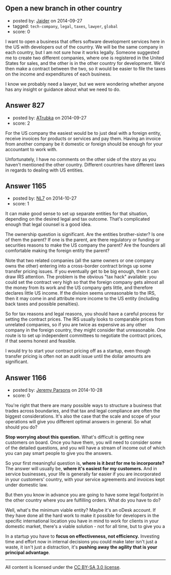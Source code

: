 ## Open a new branch in other country

- posted by: [Jaider](https://stackexchange.com/users/222232/jaider) on 2014-09-27
- tagged: `tech-company`, `legal`, `taxes`, `lawyer`, `global`
- score: 0

I want to open a business that offers software development services here in the US with developers out of the country. We will be the same company in each country, but I am not sure how it works legally. Someone suggested me to create two different companies, where one is registered in the United States for sales, and the other is in the other country for development. We'd then make a contract between the two, so it would be easier to file the taxes on the income and expenditures of each business.

I know we probably need a lawyer, but we were wondering whether anyone has any insight or guidance about what we need to do.


## Answer 827

- posted by: [ATrubka](https://stackexchange.com/users/1052629/atrubka) on 2014-09-27
- score: 2

For the US company the easiest would be to just deal with a foreign entity, receive invoices for products or services and pay them. Having an invoice from another company be it domestic or foreign should be enough for your accountant to work with.

Unfortunately, I have no comments on the other side of the story as you haven't mentioned the other country. Different countries have different laws in regards to dealing with US entities.


## Answer 1165

- posted by: [NL7](https://stackexchange.com/users/4221898/nl7) on 2014-10-27
- score: 1

It can make good sense to set up separate entities for that situation, depending on the desired legal and tax outcome.  That's complicated enough that legal counsel is a good idea.

The ownership question is significant.  Are the entities brother-sister?  Is one of them the parent?  If one is the parent, are there regulatory or funding or securities reasons to make the US company the parent?  Are the founders all comfortable making the foreign entity the parent?

Note that two related companies (all the same owners or one company owns the other) entering into a cross-border contract brings up some transfer pricing issues.  If you eventually get to be big enough, then it can draw IRS attention.  The problem is the obvious "tax hack" available: you could set the contract very high so that the foreign company gets almost all the money from its work and the US company gets little, and therefore declares little US income.  If the division seems unreasonable to the IRS, then it may come in and attribute more income to the US entity (including back taxes and possible penalties).

So for tax reasons and legal reasons, you should have a careful process for setting the contract prices.  The IRS usually looks to comparable prices from unrelated companies, so if you are twice as expensive as any other company in the foreign country, they might consider that unreasonable.  One route is to set up independent committees to negotiate the contract prices, if that seems honest and feasible.

I would try to start your contract pricing off as a startup, even though transfer pricing is often not an audit issue until the dollar amounts are significant.


## Answer 1166

- posted by: [Jeremy Parsons](https://stackexchange.com/users/497810/jeremy-parsons) on 2014-10-28
- score: 0

You're right that there are many possible ways to structure a business that trades across boundaries, and that tax and legal compliance are often the biggest considerations. It's also the case that the scale and scope of your operations will give you different optimal answers in general. So what should you do?

**Stop worrying about this question.** What's difficult is getting new customers on board. Once you have them, you will need to consider some of the detailed questions, and you will have a stream of income out of which you can pay smart people to give you the answers.

So your first meaningful question is, **where is it *best* for me to incorporate?** The answer will usually be, **where it's easiest for my customers.** And in service businesses, your life is generally far easier if you are incorporated in your customers' country, with your service agreements and invoices kept under domestic law.

But then you know in advance you are going to have some legal footprint in the other country where you are fulfilling orders. What do you have to do?

Well, what's the minimum viable entity? Maybe it's an oDesk account. If they have done all the hard work to make it possible for developers in the specific international location you have in mind to work for clients in your domestic market, there's a viable solution - not for all time, but to give you a 

In a startup you have to **focus on effectiveness, not efficiency.** Investing time and effort now in internal decisions you could make later isn't just a waste, it isn't just a distraction, it's **pushing away the agility that is your principal advantage**.



---

All content is licensed under the [CC BY-SA 3.0 license](https://creativecommons.org/licenses/by-sa/3.0/).
